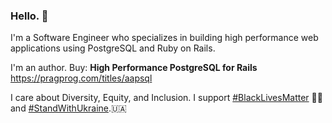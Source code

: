 ### Hello. 👋

I'm a Software Engineer who specializes in building high performance web applications using PostgreSQL and Ruby on Rails.

I'm an author. Buy: **High Performance PostgreSQL for Rails** <https://pragprog.com/titles/aapsql>

I care about Diversity, Equity, and Inclusion. I support [#BlackLivesMatter](https://twitter.com/hashtag/BlackLivesMatter) ✊🏿 and [#StandWithUkraine](https://twitter.com/hashtag/StandWithUkraine).🇺🇦


